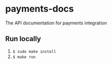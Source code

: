 # payments-docs
The API documentation for payments integration

## Run locally

1. `$ sudo make install`
2. `$ make run`